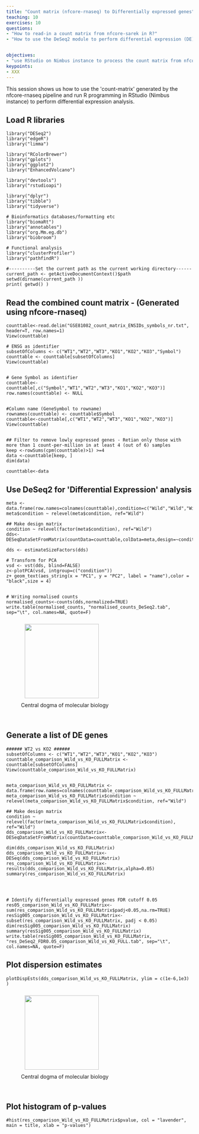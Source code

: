 ```yaml
---
title: "Count matrix (nfcore-rnaseq) to Differentially expressed genes"
teaching: 10
exercises: 10
questions:
- "How to read-in a count matrix from nfcore-sarek in R?"
- "How to use the DeSeq2 module to perform differential expression (DE) analysis"


objectives:
- "use RStudio on Nimbus instance to process the count matrix from nfcore-rnaseq and geenrate list of differentially expressed genes."
keypoints:
- XXX
---
```


This session shows us how to use the 'count-matrix' generated by the nfcore-rnaseq pipeline and run R programming in RStudio (Nimbus instance) to perform differential expression analysis. 

## Load R libraries
~~~
library("DESeq2")
library("edgeR")
library("limma")

library("RColorBrewer")
library("gplots")
library("ggplot2")
library("EnhancedVolcano")

library("devtools")
library("rstudioapi")

library("dplyr")
library("tibble")
library("tidyverse")

# Bioinformatics databases/formatting etc
library("biomaRt")
library("annotables")
library("org.Mm.eg.db")
library("biobroom")

# Functional analysis
library("clusterProfiler")
library("pathfindR")

#----------Set the current path as the current working directory------
current_path <- getActiveDocumentContext()$path 
setwd(dirname(current_path ))
print( getwd() )
~~~

## Read the combined count matrix - (Generated  using nfcore-rnaseq)
~~~
counttable<-read.delim("GSE81082_count_matrix_ENSIDs_symbols_nr.txt", header=T, row.names=1)
View(counttable)

# ENSG as identifier
subsetOfColumns <- c("WT1","WT2","WT3","KO1","KO2","KO3","Symbol")
counttable <- counttable[subsetOfColumns]
View(counttable)


# Gene Symbol as identifier
counttable<-counttable[,c("Symbol","WT1","WT2","WT3","KO1","KO2","KO3")]
row.names(counttable) <- NULL


#Column name (GeneSymbol to rowname)
rownames(counttable) <- counttable$Symbol
counttable<-counttable[,c("WT1","WT2","WT3","KO1","KO2","KO3")]
View(counttable)


## Filter to remove lowly expressed genes - Retian only those with more than 1 count-per-million in at least 4 (out of 6) samples  
keep <-rowSums(cpm(counttable)>1) >=4
data <-counttable[keep, ]
dim(data)

counttable<-data
~~~

## Use DeSeq2 for 'Differential Expression' analysis
~~~
meta <- data.frame(row.names=colnames(counttable),condition=c("Wild","Wild","Wild","KO","KO","KO"))
meta$condition ~ relevel(meta$condition, ref="Wild")

## Make design matrix
condition ~ relevel(factor(meta$condition), ref="Wild")
dds<-DESeqDataSetFromMatrix(countData=counttable,colData=meta,design=~condition)

dds <- estimateSizeFactors(dds)

# Transform for PCA
vsd <- vst(dds, blind=FALSE)
z<-plotPCA(vsd, intgroup=c("condition"))
z+ geom_text(aes_string(x = "PC1", y = "PC2", label = "name"),color = "black",size = 4)


# Writing normalised counts
normalised_counts<-counts(dds,normalized=TRUE)
write.table(normalised_counts, "normalised_counts_DeSeq2.tab", sep="\t", col.names=NA, quote=F)

~~~
<figure>
  <img src="{{ page.root }}/fig/PCA.png" style="margin:10px;height:200px"/>
  <figcaption> Central dogma of molecular biology </figcaption>
</figure><br>



## Generate a list of DE genes

~~~
###### WT2 vs KO2 ###### 
subsetOfColumns <- c("WT1","WT2","WT3","KO1","KO2","KO3")
counttable_comparison_Wild_vs_KO_FULLMatrix <- counttable[subsetOfColumns]
View(counttable_comparison_Wild_vs_KO_FULLMatrix)


meta_comparison_Wild_vs_KO_FULLMatrix <- data.frame(row.names=colnames(counttable_comparison_Wild_vs_KO_FULLMatrix),condition=c("Wild","Wild","Wild","KO","KO","KO"))
meta_comparison_Wild_vs_KO_FULLMatrix$condition ~ relevel(meta_comparison_Wild_vs_KO_FULLMatrix$condition, ref="Wild")

## Make design matrix
condition ~ relevel(factor(meta_comparison_Wild_vs_KO_FULLMatrix$condition), ref="Wild")
dds_comparison_Wild_vs_KO_FULLMatrix<-DESeqDataSetFromMatrix(countData=counttable_comparison_Wild_vs_KO_FULLMatrix,colData=meta_comparison_Wild_vs_KO_FULLMatrix,design=~condition)

dim(dds_comparison_Wild_vs_KO_FULLMatrix)
dds_comparison_Wild_vs_KO_FULLMatrix<-DESeq(dds_comparison_Wild_vs_KO_FULLMatrix)
res_comparison_Wild_vs_KO_FULLMatrix<-results(dds_comparison_Wild_vs_KO_FULLMatrix,alpha=0.05)
summary(res_comparison_Wild_vs_KO_FULLMatrix)




# Identify differentially expressed genes FDR cutoff 0.05
res05_comparison_Wild_vs_KO_FULLMatrix<-sum(res_comparison_Wild_vs_KO_FULLMatrix$padj<0.05,na.rm=TRUE)
resSig005_comparison_Wild_vs_KO_FULLMatrix<-subset(res_comparison_Wild_vs_KO_FULLMatrix, padj < 0.05)
dim(resSig005_comparison_Wild_vs_KO_FULLMatrix)
summary(resSig005_comparison_Wild_vs_KO_FULLMatrix)
write.table(resSig005_comparison_Wild_vs_KO_FULLMatrix, "res_DeSeq2_FDR0.05_comparison_Wild_vs_KO_FULL.tab", sep="\t", col.names=NA, quote=F)
~~~

## Plot dispersion estimates
~~~
plotDispEsts(dds_comparison_Wild_vs_KO_FULLMatrix, ylim = c(1e-6,1e3) )
~~~

<figure>
  <img src="{{ page.root }}/fig/Dispersion.png" style="margin:10px;height:200px"/>
  <figcaption> Central dogma of molecular biology </figcaption>
</figure><br>

## Plot histogram of p-values
~~~
#hist(res_comparison_Wild_vs_KO_FULLMatrix$pvalue, col = "lavender", main = title, xlab = "p-values")
~~~


